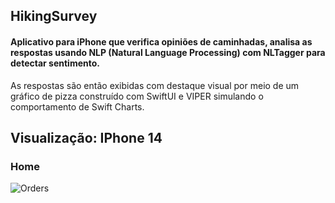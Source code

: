 ## HikingSurvey

#### Aplicativo para iPhone que verifica opiniões de caminhadas, analisa as respostas usando NLP (Natural Language Processing) com NLTagger para detectar sentimento. 
As respostas são então exibidas com destaque visual por meio de um gráfico de pizza construído com SwiftUI e VIPER simulando o comportamento de Swift Charts.

## Visualização: IPhone 14

### Home

![Orders](https://raw.githubusercontent.com/fabianasd/HikingSurvey/master/ImagesApp/home.png)
